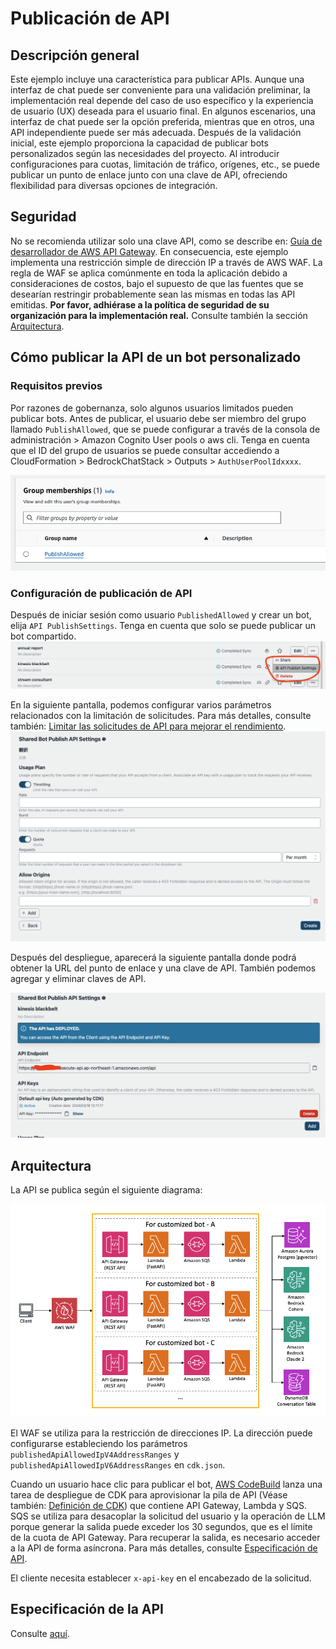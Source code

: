 # Publicación de API

## Descripción general

Este ejemplo incluye una característica para publicar APIs. Aunque una interfaz de chat puede ser conveniente para una validación preliminar, la implementación real depende del caso de uso específico y la experiencia de usuario (UX) deseada para el usuario final. En algunos escenarios, una interfaz de chat puede ser la opción preferida, mientras que en otros, una API independiente puede ser más adecuada. Después de la validación inicial, este ejemplo proporciona la capacidad de publicar bots personalizados según las necesidades del proyecto. Al introducir configuraciones para cuotas, limitación de tráfico, orígenes, etc., se puede publicar un punto de enlace junto con una clave de API, ofreciendo flexibilidad para diversas opciones de integración.

## Seguridad

No se recomienda utilizar solo una clave API, como se describe en: [Guía de desarrollador de AWS API Gateway](https://docs.aws.amazon.com/apigateway/latest/developerguide/api-gateway-api-usage-plans.html). En consecuencia, este ejemplo implementa una restricción simple de dirección IP a través de AWS WAF. La regla de WAF se aplica comúnmente en toda la aplicación debido a consideraciones de costos, bajo el supuesto de que las fuentes que se desearían restringir probablemente sean las mismas en todas las API emitidas. **Por favor, adhiérase a la política de seguridad de su organización para la implementación real.** Consulte también la sección [Arquitectura](#arquitectura).

## Cómo publicar la API de un bot personalizado

### Requisitos previos

Por razones de gobernanza, solo algunos usuarios limitados pueden publicar bots. Antes de publicar, el usuario debe ser miembro del grupo llamado `PublishAllowed`, que se puede configurar a través de la consola de administración > Amazon Cognito User pools o aws cli. Tenga en cuenta que el ID del grupo de usuarios se puede consultar accediendo a CloudFormation > BedrockChatStack > Outputs > `AuthUserPoolIdxxxx`.

![](./imgs/group_membership_publish_allowed.png)

### Configuración de publicación de API

Después de iniciar sesión como usuario `PublishedAllowed` y crear un bot, elija `API PublishSettings`. Tenga en cuenta que solo se puede publicar un bot compartido.
![](./imgs/bot_api_publish_screenshot.png)

En la siguiente pantalla, podemos configurar varios parámetros relacionados con la limitación de solicitudes. Para más detalles, consulte también: [Limitar las solicitudes de API para mejorar el rendimiento](https://docs.aws.amazon.com/apigateway/latest/developerguide/api-gateway-request-throttling.html).
![](./imgs/bot_api_publish_screenshot2.png)

Después del despliegue, aparecerá la siguiente pantalla donde podrá obtener la URL del punto de enlace y una clave de API. También podemos agregar y eliminar claves de API.

![](./imgs/bot_api_publish_screenshot3.png)

## Arquitectura

La API se publica según el siguiente diagrama:

![](./imgs/published_arch.png)

El WAF se utiliza para la restricción de direcciones IP. La dirección puede configurarse estableciendo los parámetros `publishedApiAllowedIpV4AddressRanges` y `publishedApiAllowedIpV6AddressRanges` en `cdk.json`.

Cuando un usuario hace clic para publicar el bot, [AWS CodeBuild](https://aws.amazon.com/codebuild/) lanza una tarea de despliegue de CDK para aprovisionar la pila de API (Véase también: [Definición de CDK](../cdk/lib/api-publishment-stack.ts)) que contiene API Gateway, Lambda y SQS. SQS se utiliza para desacoplar la solicitud del usuario y la operación de LLM porque generar la salida puede exceder los 30 segundos, que es el límite de la cuota de API Gateway. Para recuperar la salida, es necesario acceder a la API de forma asíncrona. Para más detalles, consulte [Especificación de API](#api-specification).

El cliente necesita establecer `x-api-key` en el encabezado de la solicitud.

## Especificación de la API

Consulte [aquí](https://aws-samples.github.io/bedrock-chat).